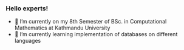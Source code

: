### Hello experts!
- 🔭 I’m currently on my 8th Semester of BSc. in Computational Mathematics at Kathmandu University
- 🌱 I’m currently learning implementation of databases on different languages
